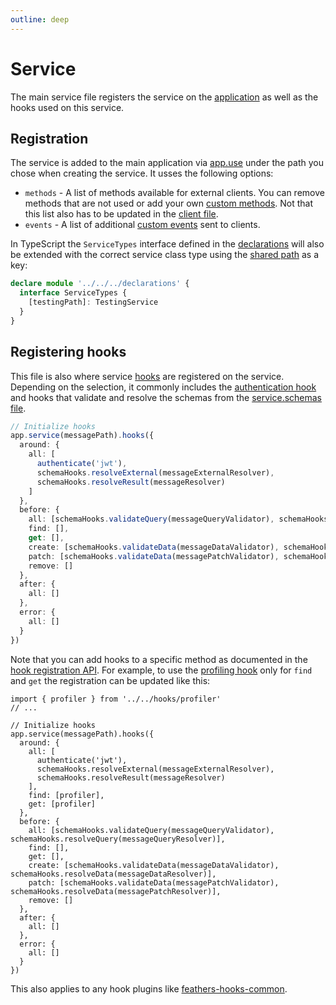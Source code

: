 ```yaml
---
outline: deep
---
```


# Service

The main service file registers the service on the [application](./app.md) as well as the hooks used on this service.

## Registration

The service is added to the main application via [app.use](../../api/application.md#usepath-service--options) under the path you chose when creating the service. It usses the following options:

- `methods` - A list of methods available for external clients. You can remove methods that are not used or add your own [custom methods](../../api/services.md#custom-methods). Not that this list also has to be updated in the [client file](./client.md).
- `events` - A list of additional [custom events](../../api/events.md#custom-events) sent to clients.

<LanguageBlock global-id="ts">

In TypeScript the `ServiceTypes` interface defined in the [declarations](./declarations.md) will also be extended with the correct service class type using the [shared path](./service.shared.md) as a key:

```ts
declare module '../../../declarations' {
  interface ServiceTypes {
    [testingPath]: TestingService
  }
}
```

</LanguageBlock>

## Registering hooks

This file is also where service [hooks](../../api/hooks.md) are registered on the service. Depending on the selection, it commonly includes the [authentication hook](../../api/authentication/hook.md) and hooks that validate and resolve the schemas from the [service.schemas file](./service.schemas.md).

```ts
// Initialize hooks
app.service(messagePath).hooks({
  around: {
    all: [
      authenticate('jwt'),
      schemaHooks.resolveExternal(messageExternalResolver),
      schemaHooks.resolveResult(messageResolver)
    ]
  },
  before: {
    all: [schemaHooks.validateQuery(messageQueryValidator), schemaHooks.resolveQuery(messageQueryResolver)],
    find: [],
    get: [],
    create: [schemaHooks.validateData(messageDataValidator), schemaHooks.resolveData(messageDataResolver)],
    patch: [schemaHooks.validateData(messagePatchValidator), schemaHooks.resolveData(messagePatchResolver)],
    remove: []
  },
  after: {
    all: []
  },
  error: {
    all: []
  }
})
```

Note that you can add hooks to a specific method as documented in the [hook registration API](../../api/hooks.md#registering-hooks). For example, to use the [profiling hook](./hook.md#profiling-example) only for `find` and `get` the registration can be updated like this:

```ts{8-9}
import { profiler } from '../../hooks/profiler'
// ...

// Initialize hooks
app.service(messagePath).hooks({
  around: {
    all: [
      authenticate('jwt'),
      schemaHooks.resolveExternal(messageExternalResolver),
      schemaHooks.resolveResult(messageResolver)
    ],
    find: [profiler],
    get: [profiler]
  },
  before: {
    all: [schemaHooks.validateQuery(messageQueryValidator), schemaHooks.resolveQuery(messageQueryResolver)],
    find: [],
    get: [],
    create: [schemaHooks.validateData(messageDataValidator), schemaHooks.resolveData(messageDataResolver)],
    patch: [schemaHooks.validateData(messagePatchValidator), schemaHooks.resolveData(messagePatchResolver)],
    remove: []
  },
  after: {
    all: []
  },
  error: {
    all: []
  }
})
```

This also applies to any hook plugins like [feathers-hooks-common](https://hooks-common.feathersjs.com/).
